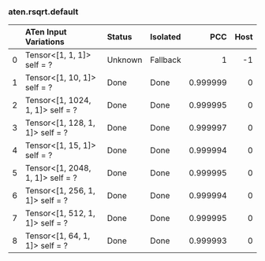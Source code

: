 ### aten.rsqrt.default
|    | ATen Input Variations            | Status   | Isolated   |      PCC |   Host |
|---:|:---------------------------------|:---------|:-----------|---------:|-------:|
|  0 | Tensor<[1, 1, 1]> self = ?       | Unknown  | Fallback   | 1        |     -1 |
|  1 | Tensor<[1, 10, 1]> self = ?      | Done     | Done       | 0.999999 |      0 |
|  2 | Tensor<[1, 1024, 1, 1]> self = ? | Done     | Done       | 0.999995 |      0 |
|  3 | Tensor<[1, 128, 1, 1]> self = ?  | Done     | Done       | 0.999997 |      0 |
|  4 | Tensor<[1, 15, 1]> self = ?      | Done     | Done       | 0.999994 |      0 |
|  5 | Tensor<[1, 2048, 1, 1]> self = ? | Done     | Done       | 0.999995 |      0 |
|  6 | Tensor<[1, 256, 1, 1]> self = ?  | Done     | Done       | 0.999994 |      0 |
|  7 | Tensor<[1, 512, 1, 1]> self = ?  | Done     | Done       | 0.999995 |      0 |
|  8 | Tensor<[1, 64, 1, 1]> self = ?   | Done     | Done       | 0.999993 |      0 |

